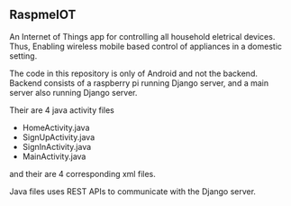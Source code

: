 ## RaspmeIOT
An Internet of Things app for controlling all household eletrical devices.<br>
Thus, Enabling wireless mobile based control of appliances in a domestic setting.<br>

The code in this repository is only of Android and not the backend.<br>
Backend consists of  a raspberry pi running Django server, and a main server also running Django server.<br>

Their are 4 java activity files
<ul>
<li>HomeActivity.java</li>
<li>SignUpActivity.java</li>
<li>SignInActivity.java</li>
<li>MainActivity.java</li>
</ul>
and their are 4 corresponding xml files.

Java files uses REST APIs to communicate with the Django server.
